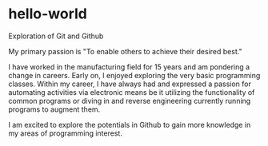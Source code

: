 # hello-world
Exploration of Git and Github

My primary passion is "To enable others to achieve their desired best."

I have worked in the manufacturing field for 15 years and am pondering a change in careers.
Early on, I enjoyed exploring the very basic programming classes.  Within my career, I have always had and expressed a passion for automating activities via electronic means be it utilizing the functionality of common programs or diving in and reverse engineering currently running programs to augment them.

I am excited to explore the potentials in Github to gain more knowledge in my areas of programming interest.
